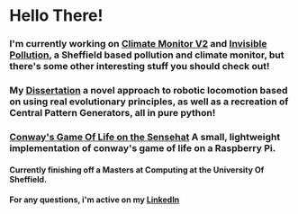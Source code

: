 # Hello There! 

### I'm currently working on [Climate Monitor V2](https://github.com/dambem/ClimateMonitorV2) and [Invisible Pollution](https://github.com/dambem/Invisible-Pollution-Unity), a Sheffield based pollution and climate monitor, but there's some other interesting stuff you should check out!

### My [Dissertation](https://github.com/dambem/diss-quad-gait) a novel approach to robotic locomotion based on using real evolutionary principles, as well as a recreation of Central Pattern Generators, all in pure python! 

### [Conway's Game Of Life on the Sensehat](https://github.com/dambem/gameoflife_sensehat) A small, lightweight implementation of conway's game of life on a Raspberry Pi. 

#### Currently finishing off a Masters at Computing at the University Of Sheffield. 

#### For any questions, i'm active on my [LinkedIn](https://www.linkedin.com/in/damian-b-737951102/)

<!--
**dambem/dambem** is a ✨ _special_ ✨ repository because its `README.md` (this file) appears on your GitHub profile.

Here are some ideas to get you started:

- 🔭 I’m currently working on ...
- 🌱 I’m currently learning ...
- 👯 I’m looking to collaborate on ...
- 🤔 I’m looking for help with ...
- 💬 Ask me about ...
- 📫 How to reach me: ...
- 😄 Pronouns: ...
- ⚡ Fun fact: ...
-->
